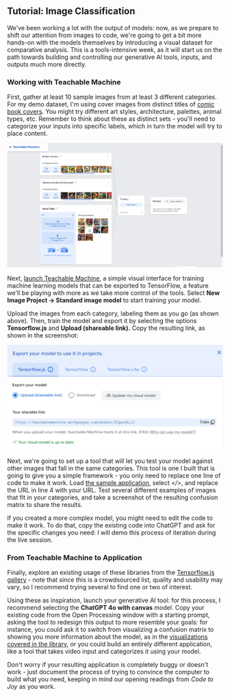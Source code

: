 ## Tutorial: Image Classification

We've been working a lot with the output of models: now, as we prepare to shift our attention from images to code, we're going to get a bit more hands-on with the models themselves by introducing a visual dataset for comparative analysis. This is a tools-intensive week, as it will start us on the path towards building and controlling our generative AI tools, inputs, and outputs much more directly.

### Working with Teachable Machine

First, gather at least 10 sample images from at least 3 different categories. For my demo dataset, I'm using cover images from distinct titles of [comic book covers](https://www.coverbrowser.com/). You might try different art styles, architecture, palettes, animal types, etc. Remember to think about these as distinct sets - you'll need to categorize your inputs into specific labels, which in turn the model will try to place content.

![Categories of covers](categories.png)

Next, [launch Teachable Machine](https://teachablemachine.withgoogle.com/train), a simple visual interface for training machine learning models that can be exported to TensorFlow, a feature we'll be playing with more as we take more control of the tools. Select **New Image Project -> Standard image model** to start training your model.

Upload the images from each category, labeling them as you go (as shown above). Then, train the model and export it by selecting the options **Tensorflow.js** and **Upload (shareable link).** Copy the resulting link, as shown in the screenshot:

![Export your model](export.png)

Next, we're going to set up a tool that will let you test your model against other images that fall in the same categories. This tool is one I built that is going to give you a simple framework - you only need to replace one line of code to make it work. Load [the sample application](https://openprocessing.org/sketch/2382215), select *</>*, and replace the URL in line 4 with your URL. Test several different examples of images that fit in your categories, and take a screenshot of the resulting confusion matrix to share the results.

If you created a more complex model, you might need to edit the code to make it work. To do that, copy the existing code into ChatGPT and ask for the specific changes you need: I will demo this process of iteration during the live session.

### From Teachable Machine to Application

Finally, explore an existing usage of these libraries from the [Tensorflow.js gallery](https://github.com/tensorflow/tfjs/blob/master/GALLERY.md) - note that since this is a crowdsourced list, quality and usability may vary, so I recommend trying several to find one or two of interest. 

Using these as inspiration, launch your generative AI tool: for this process, I recommend selecting the **ChatGPT 4o with canvas** model. Copy your existing code from the Open Processing window with a starting prompt, asking the tool to redesign this output to more resemble your goals: for instance, you could ask it to switch from visualizing a confusion matrix to showing you more information about the model, as in the [visualizations covered in the library](https://www.npmjs.com/package/@tensorflow/tfjs-vis), or you could build an entirely different application, like a tool that takes video input and categorizes it using your model.

Don't worry if your resulting application is completely buggy or doesn't work - just document the process of trying to convince the computer to build what you need, keeping in mind our opening readings from *Code to Joy* as you work.

